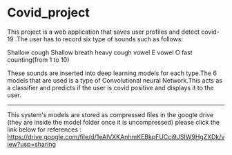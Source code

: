 # Covid_project

This project is a web application that saves user profiles and detect covid-19 .The user has to record six type of sounds such as follows:

Shallow cough
Shallow breath
heavy cough
vowel E 
vowel O
fast counting(from 1 to 10)

These sounds are inserted into deep learning models for each type.The 6  models that are used is a  type of Convolutional neural Network.This acts as a classifier and predicts if the user is covid positive and displays it to the user.

-------------------------------------------------------------------------------------------------------------------------------------------------------------------

This system's models are stored as compressed files in the google drive (they are inside the model folder once it is uncompressed)
please click the link below for references :
https://drive.google.com/file/d/1eAlVXKAnhmKEBkpFUCci9JSIW9HgZXDk/view?usp=sharing






